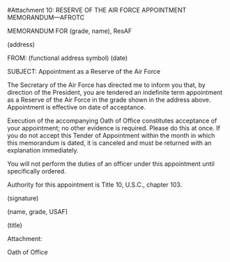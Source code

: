 #Attachment 10: RESERVE OF THE AIR FORCE APPOINTMENT MEMORANDUM—AFROTC

MEMORANDUM FOR (grade, name), ResAF 

(address) 

FROM: (functional address symbol)    (date) 

SUBJECT: Appointment as a Reserve of the Air Force 

The Secretary of the Air Force has directed me to inform you that, by direction of the President, you are tendered an indefinite term appointment as a Reserve of the Air Force in the grade shown in the address above. Appointment is effective on date of acceptance. 

Execution of the accompanying Oath of Office constitutes acceptance of your appointment; no other evidence is required. Please do this at once. If you do not accept this Tender of Appointment within the month in which this memorandum is dated, it is canceled and must be returned with an explanation immediately. 

You will not perform the duties of an officer under this appointment until specifically ordered. 

Authority for this appointment is Title 10, U.S.C., chapter 103. 

(signature)

(name, grade, USAF)

(title)

Attachment: 

Oath of Office 